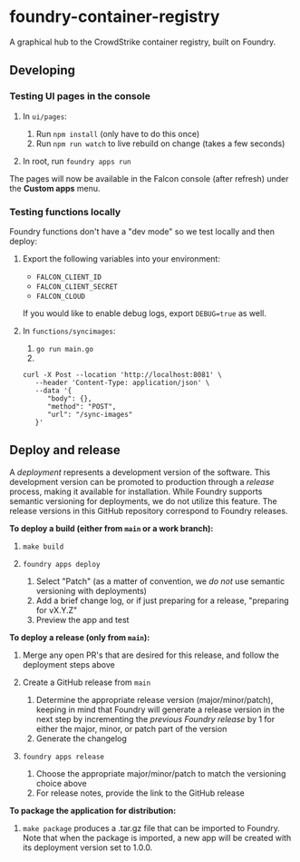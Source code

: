 # foundry-container-registry

A graphical hub to the CrowdStrike container registry, built on Foundry.

## Developing

### Testing UI pages in the console

1. In `ui/pages`:

   1. Run `npm install` (only have to do this once)
   1. Run `npm run watch` to live rebuild on change (takes a few seconds)

1. In root, run `foundry apps run`

The pages will now be available in the Falcon console (after refresh) under the **Custom apps** menu.

### Testing functions locally

Foundry functions don't have a "dev mode" so we test locally and then deploy:

1. Export the following variables into your environment:

   - `FALCON_CLIENT_ID`
   - `FALCON_CLIENT_SECRET`
   - `FALCON_CLOUD`

   If you would like to enable debug logs, export `DEBUG=true` as well.

1. In `functions/syncimages`:

   1. `go run main.go`
   1.

   ```shell
   curl -X Post --location 'http://localhost:8081' \
      --header 'Content-Type: application/json' \
      --data '{
         "body": {},
         "method": "POST",
         "url": "/sync-images"
      }'
   ```

## Deploy and release

A _deployment_ represents a development version of the software. This development version
can be promoted to production through a _release_ process, making it available for
installation. While Foundry supports semantic versioning for deployments, we do not utilize
this feature. The release versions in this GitHub repository correspond to Foundry releases.

**To deploy a build (either from `main` or a work branch):**

1. `make build`
1. `foundry apps deploy`

   1. Select "Patch" (as a matter of convention, we _do not_ use semantic versioning with deployments)
   1. Add a brief change log, or if just preparing for a release, "preparing for vX.Y.Z"
   1. Preview the app and test

**To deploy a release (only from `main`):**

1. Merge any open PR's that are desired for this release, and follow the deployment steps above

1. Create a GitHub release from `main`

   1. Determine the appropriate release version (major/minor/patch), keeping in mind that Foundry will generate a release version in the next step by incrementing the _previous Foundry release_ by 1 for either the major, minor, or patch part of the version
   1. Generate the changelog

1. `foundry apps release`

   1. Choose the appropriate major/minor/patch to match the versioning choice above
   1. For release notes, provide the link to the GitHub release

**To package the application for distribution:**

1. `make package` produces a .tar.gz file that can be imported to Foundry. Note that when the package is imported, a new app will be created with its deployment version set to 1.0.0.
